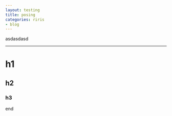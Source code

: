 ```yaml
---
layout: testing
title: posing
categories: riris
- blog
---
```


asdasdasd

---

# h1

## h2

### h3


end